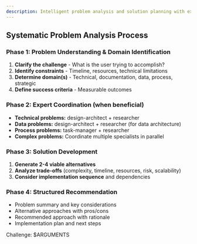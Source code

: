 ```yaml
---
description: Intelligent problem analysis and solution planning with expert coordination
---
```


<!-- 
This command performs intelligent problem analysis and solution planning.
Analyzes the problem systematically and coordinates with relevant experts when beneficial.
Provides structured solution recommendations with clear next steps.
-->

## Systematic Problem Analysis Process

### Phase 1: Problem Understanding & Domain Identification
1. **Clarify the challenge** - What is the user trying to accomplish?
2. **Identify constraints** - Timeline, resources, technical limitations  
3. **Determine domain(s)** - Technical, documentation, data, process, strategic
4. **Define success criteria** - Measurable outcomes

### Phase 2: Expert Coordination (when beneficial)
- **Technical problems:** design-architect + researcher
- **Data problems:** design-architect + researcher (for data architecture)
- **Process problems:** task-manager + researcher  
- **Complex problems:** Coordinate multiple specialists in parallel

### Phase 3: Solution Development
1. **Generate 2-4 viable alternatives**
2. **Analyze trade-offs** (complexity, timeline, resources, risk, scalability)
3. **Consider implementation sequence** and dependencies

### Phase 4: Structured Recommendation
- Problem summary and key considerations
- Alternative approaches with pros/cons
- Recommended approach with rationale
- Implementation plan and next steps

Challenge: $ARGUMENTS